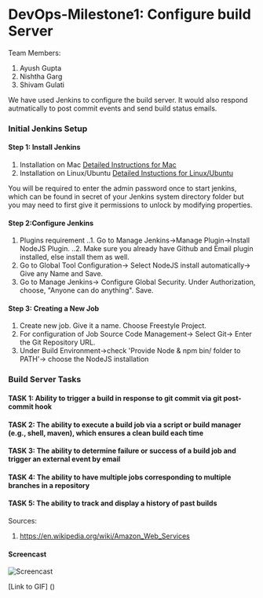 # DevOps-Milestone1: Configure build Server

Team Members:

1. Ayush Gupta
2. Nishtha Garg
3. Shivam Gulati

We have used Jenkins to configure the build server. It would also respond autmatically to post commit events and send build status emails.
### Initial Jenkins Setup

#### Step 1: Install Jenkins

1. Installation on Mac
[Detailed Instructions for Mac](https://wiki.wocommunity.org/display/documentation/Installing+and+Configuring+Jenkins)
2. Installation on Linux/Ubuntu
[Detailed Instuctions for Linux/Ubuntu](https://wiki.jenkins-ci.org/display/JENKINS/Installing+Jenkins+on+Ubuntu)

You will be required to enter the admin password once to start jenkins, which can be found in secret of your Jenkins system directory folder but you may need to first give it permissions to unlock by modifying properties.

#### Step 2:Configure Jenkins

1. Plugins requirement
..1. Go to Manage Jenkins->Manage Plugin->Install NodeJS Plugin.
..2. Make sure you already have Github and Email plugin installed, else install them as well.
2. Go to Global Tool Configuration-> Select NodeJS install automatically-> Give any Name and Save.
3. Go to Manage Jenkins-> Configure Global Security. Under Authorization, choose, "Anyone can do anything". Save.

#### Step 3: Creating a New Job

1. Create new job. Give it a name. Choose Freestyle Project.
2. For configuration of Job
   Source Code Management-> Select Git-> Enter the Git Repository URL.
3. Under Build Environment->check 'Provide Node & npm bin/ folder to PATH'-> choose the NodeJS installation

### Build Server Tasks

#### TASK 1: Ability to trigger a build in response to git commit via git post-commit hook

#### TASK 2: The ability to execute a build job via a script or build manager (e.g., shell, maven), which ensures a clean build each time

#### TASK 3: The ability to determine failure or success of a build job and trigger an external event  by email

#### TASK 4: The ability to have multiple jobs corresponding to multiple branches in a repository

#### TASK 5: The ability to track and display a history of past builds

Sources:

1. https://en.wikipedia.org/wiki/Amazon_Web_Services

#### Screencast

![Screencast]()

[Link to GIF] ()
